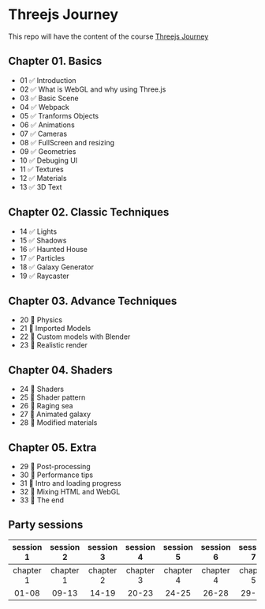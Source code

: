 # Threejs Journey

This repo will have the content of the course [Threejs Journey](https://threejs-journey.xyz/)

## Chapter 01. Basics

- 01 :white_check_mark: Introduction
- 02 :white_check_mark: What is WebGL and why using Three.js
- 03 :white_check_mark: Basic Scene
- 04 :white_check_mark: Webpack
- 05 :white_check_mark: Tranforms Objects
- 06 :white_check_mark: Animations
- 07 :white_check_mark: Cameras
- 08 :white_check_mark: FullScreen and resizing
- 09 :white_check_mark: Geometries
- 10 :white_check_mark: Debuging UI
- 11 :white_check_mark: Textures
- 12 :white_check_mark: Materials
- 13 :white_check_mark: 3D Text

## Chapter 02. Classic Techniques

- 14 :white_check_mark: Lights
- 15 :white_check_mark: Shadows
- 16 :white_check_mark: Haunted House
- 17 :white_check_mark: Particles
- 18 :white_check_mark: Galaxy Generator
- 19 :white_check_mark: Raycaster

## Chapter 03. Advance Techniques

- 20 :black_square_button: Physics
- 21 :black_square_button: Imported Models
- 22 :black_square_button: Custom models with Blender
- 23 :black_square_button: Realistic render

## Chapter 04. Shaders

- 24 :black_square_button: Shaders
- 25 :black_square_button: Shader pattern
- 26 :black_square_button: Raging sea
- 27 :black_square_button: Animated galaxy
- 28 :black_square_button: Modified materials

## Chapter 05. Extra

- 29 :black_square_button: Post-processing
- 30 :black_square_button: Performance tips
- 31 :black_square_button: Intro and loading progress
- 32 :black_square_button: Mixing HTML and WebGL
- 33 :black_square_button: The end

## Party sessions

| session 1 | session 2 | session 3 | session 4 | session 5 | session 6 | session 7 |
| :-------: | :-------: | :-------: | :-------: | :-------: | :-------: | :-------: |
| chapter 1 | chapter 1 | chapter 2 | chapter 3 | chapter 4 | chapter 4 | chapter 5 |
|   01-08   |   09-13   |   14-19   |   20-23   |   24-25   |   26-28   |   29-33   |

